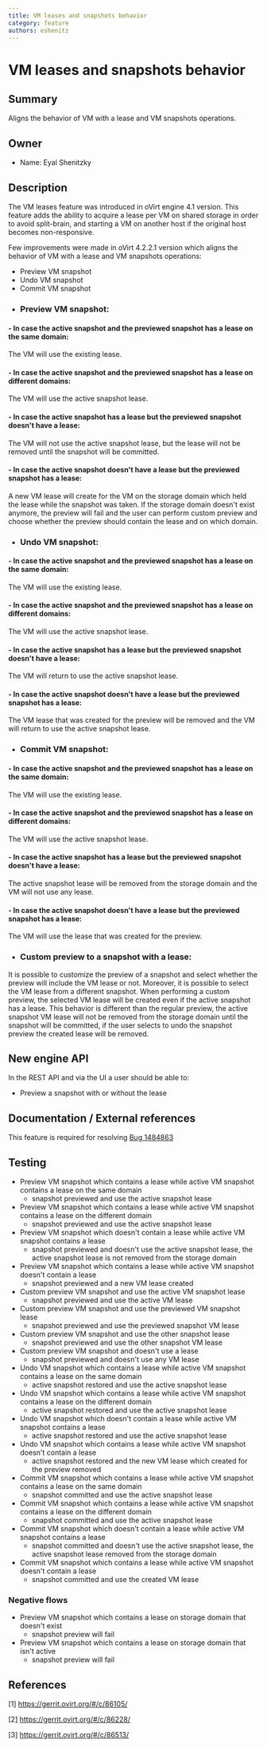 ```yaml
---
title: VM leases and snapshots behavior
category: feature
authors: eshenitz
---
```


# VM leases and snapshots behavior

## Summary

Aligns the behavior of VM with a lease and VM snapshots operations.

## Owner

*   Name: Eyal Shenitzky

## Description
The VM leases feature was introduced in oVirt engine 4.1 version.
This feature adds the ability to acquire a lease per VM on shared storage in order to avoid split-brain, 
and starting a VM on another host if the original host becomes non-responsive.

Few improvements were made in oVirt 4.2.2.1 version which aligns the behavior of VM with a lease and VM snapshots operations:
-   Preview VM snapshot
-   Undo VM snapshot
-   Commit VM snapshot

* ### Preview VM snapshot:
#### - In case the active snapshot and the previewed snapshot has a lease on the same domain:
The VM will use the existing lease.
#### - In case the active snapshot and the previewed snapshot has a lease on different domains:
The VM will use the active snapshot lease.
#### - In case the active snapshot has a lease but the previewed snapshot doesn't have a lease:
The VM will not use the active snapshot lease, but the lease will not be removed until the snapshot will be committed.
#### - In case the active snapshot doesn't have a lease but the previewed snapshot has a lease:
A new VM lease will create for the VM on the storage domain which held the lease while the snapshot was taken.
If the storage domain doesn't exist anymore, the preview will fail and the user can perform custom preview and choose
whether the preview should contain the lease and on which domain.

* ### Undo VM snapshot:
#### - In case the active snapshot and the previewed snapshot has a lease on the same domain:
The VM will use the existing lease.
#### - In case the active snapshot and the previewed snapshot has a lease on different domains:
The VM will use the active snapshot lease.
#### - In case the active snapshot has a lease but the previewed snapshot doesn't have a lease:
The VM will return to use the active snapshot lease.
#### - In case the active snapshot doesn't have a lease but the previewed snapshot has a lease:
The VM lease that was created for the preview will be removed and the VM will return to use the active snapshot lease.

* ### Commit VM snapshot:
#### - In case the active snapshot and the previewed snapshot has a lease on the same domain:
The VM will use the existing lease.
#### - In case the active snapshot and the previewed snapshot has a lease on different domains:
The VM will use the active snapshot lease.
#### - In case the active snapshot has a lease but the previewed snapshot doesn't have a lease:
The active snapshot lease will be removed from the storage domain and the VM will not use any lease.
#### - In case the active snapshot doesn't have a lease but the previewed snapshot has a lease:
The VM will use the lease that was created for the preview.


* ### Custom preview to a snapshot with a lease:
It is possible to customize the preview of a snapshot and select whether the preview will include 
the VM lease or not.
Moreover, it is possible to select the VM lease from a different snapshot.
When performing a custom preview, the selected VM lease will be created even if the active snapshot 
has a lease.
This behavior is different than the regular preview, the active snapshot VM lease will 
not be removed from the storage domain until the snapshot will be committed, if the user selects to undo the 
snapshot preview the created lease will be removed.

## New engine API

In the REST API and via the UI a user should be able to:

- Preview a snapshot with or without the lease

## Documentation / External references

This feature is required for resolving
[Bug 1484863](https://bugzilla.redhat.com/show_bug.cgi?id=1484863)

## Testing

- Preview VM snapshot which contains a lease while active VM snapshot contains a lease on the same domain
  - snapshot previewed and use the active snapshot lease
- Preview VM snapshot which contains a lease while active VM snapshot contains a lease on the different domain
  - snapshot previewed and use the active snapshot lease
- Preview VM snapshot which doesn't contain a lease while active VM snapshot contains a lease
  - snapshot previewed and doesn't use the active snapshot lease, the active snapshot lease is not removed from the storage domain
- Preview VM snapshot which contains a lease while active VM snapshot doesn't contain a lease
  - snapshot previewed and a new VM lease created
- Custom preview VM snapshot and use the active VM snapshot lease
  - snapshot previewed and use the active VM lease
- Custom preview VM snapshot and use the previewed VM snapshot lease
  - snapshot previewed and use the previewed snapshot VM lease
- Custom preview VM snapshot and use the other snapshot lease
  - snapshot previewed and use the other snapshot VM lease
- Custom preview VM snapshot and doesn't use a lease
  - snapshot previewed and doesn't use any VM lease
- Undo VM snapshot which contains a lease while active VM snapshot contains a lease on the same domain
  - active snapshot restored and use the active snapshot lease
- Undo VM snapshot which contains a lease while active VM snapshot contains a lease on the different domain
  - active snapshot restored and use the active snapshot lease
- Undo VM snapshot which doesn't contain a lease while active VM snapshot contains a lease
  - active snapshot restored and use the active snapshot lease
- Undo VM snapshot which contains a lease while active VM snapshot doesn't contain a lease
  - active snapshot restored and the new VM lease which created for the preview removed
- Commit VM snapshot which contains a lease while active VM snapshot contains a lease on the same domain
  - snapshot committed and use the active snapshot lease
- Commit VM snapshot which contains a lease while active VM snapshot contains a lease on the different domain
  - snapshot committed and use the active snapshot lease
- Commit VM snapshot which doesn't contain a lease while active VM snapshot contains a lease
  - snapshot committed and doesn't use the active snapshot lease, the active snapshot lease removed from the storage domain
- Commit VM snapshot which contains a lease while active VM snapshot doesn't contain a lease
  - snapshot committed and use the created VM lease

### Negative flows
- Preview VM snapshot which contains a lease on storage domain that doesn't exist
  - snapshot preview will fail
- Preview VM snapshot which contains a lease on storage domain that isn't active
  - snapshot preview will fail

## References

[1] <https://gerrit.ovirt.org/#/c/86105/>

[2] <https://gerrit.ovirt.org/#/c/86228/>

[3] <https://gerrit.ovirt.org/#/c/86513/>




